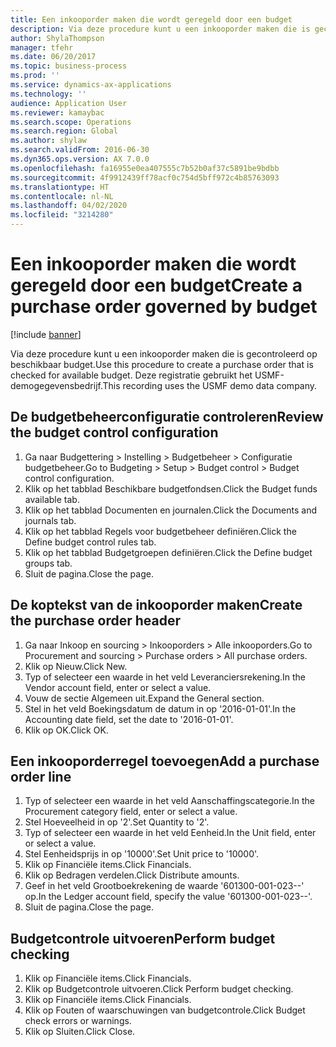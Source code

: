 ```yaml
---
title: Een inkooporder maken die wordt geregeld door een budget
description: Via deze procedure kunt u een inkooporder maken die is gecontroleerd op beschikbaar budget.
author: ShylaThompson
manager: tfehr
ms.date: 06/20/2017
ms.topic: business-process
ms.prod: ''
ms.service: dynamics-ax-applications
ms.technology: ''
audience: Application User
ms.reviewer: kamaybac
ms.search.scope: Operations
ms.search.region: Global
ms.author: shylaw
ms.search.validFrom: 2016-06-30
ms.dyn365.ops.version: AX 7.0.0
ms.openlocfilehash: fa16955e0ea407555c7b52b0af37c5891be9bdbb
ms.sourcegitcommit: 4f9912439ff78acf0c754d5bff972c4b85763093
ms.translationtype: HT
ms.contentlocale: nl-NL
ms.lasthandoff: 04/02/2020
ms.locfileid: "3214280"
---
```

# <a name="create-a-purchase-order-governed-by-budget"></a><span data-ttu-id="3f2e3-103">Een inkooporder maken die wordt geregeld door een budget</span><span class="sxs-lookup"><span data-stu-id="3f2e3-103">Create a purchase order governed by budget</span></span>

[!include [banner](../../includes/banner.md)]

<span data-ttu-id="3f2e3-104">Via deze procedure kunt u een inkooporder maken die is gecontroleerd op beschikbaar budget.</span><span class="sxs-lookup"><span data-stu-id="3f2e3-104">Use this procedure to create a purchase order that is checked for available budget.</span></span> <span data-ttu-id="3f2e3-105">Deze registratie gebruikt het USMF-demogegevensbedrijf.</span><span class="sxs-lookup"><span data-stu-id="3f2e3-105">This recording uses the USMF demo data company.</span></span>


## <a name="review-the-budget-control-configuration"></a><span data-ttu-id="3f2e3-106">De budgetbeheerconfiguratie controleren</span><span class="sxs-lookup"><span data-stu-id="3f2e3-106">Review the budget control configuration</span></span>
1. <span data-ttu-id="3f2e3-107">Ga naar Budgettering > Instelling > Budgetbeheer > Configuratie budgetbeheer.</span><span class="sxs-lookup"><span data-stu-id="3f2e3-107">Go to Budgeting > Setup > Budget control > Budget control configuration.</span></span>
2. <span data-ttu-id="3f2e3-108">Klik op het tabblad Beschikbare budgetfondsen.</span><span class="sxs-lookup"><span data-stu-id="3f2e3-108">Click the Budget funds available tab.</span></span>
3. <span data-ttu-id="3f2e3-109">Klik op het tabblad Documenten en journalen.</span><span class="sxs-lookup"><span data-stu-id="3f2e3-109">Click the Documents and journals tab.</span></span>
4. <span data-ttu-id="3f2e3-110">Klik op het tabblad Regels voor budgetbeheer definiëren.</span><span class="sxs-lookup"><span data-stu-id="3f2e3-110">Click the Define budget control rules tab.</span></span>
5. <span data-ttu-id="3f2e3-111">Klik op het tabblad Budgetgroepen definiëren.</span><span class="sxs-lookup"><span data-stu-id="3f2e3-111">Click the Define budget groups tab.</span></span>
6. <span data-ttu-id="3f2e3-112">Sluit de pagina.</span><span class="sxs-lookup"><span data-stu-id="3f2e3-112">Close the page.</span></span>

## <a name="create-the-purchase-order-header"></a><span data-ttu-id="3f2e3-113">De koptekst van de inkooporder maken</span><span class="sxs-lookup"><span data-stu-id="3f2e3-113">Create the purchase order header</span></span>
1. <span data-ttu-id="3f2e3-114">Ga naar Inkoop en sourcing > Inkooporders > Alle inkooporders.</span><span class="sxs-lookup"><span data-stu-id="3f2e3-114">Go to Procurement and sourcing > Purchase orders > All purchase orders.</span></span>
2. <span data-ttu-id="3f2e3-115">Klik op Nieuw.</span><span class="sxs-lookup"><span data-stu-id="3f2e3-115">Click New.</span></span>
3. <span data-ttu-id="3f2e3-116">Typ of selecteer een waarde in het veld Leveranciersrekening.</span><span class="sxs-lookup"><span data-stu-id="3f2e3-116">In the Vendor account field, enter or select a value.</span></span>
4. <span data-ttu-id="3f2e3-117">Vouw de sectie Algemeen uit.</span><span class="sxs-lookup"><span data-stu-id="3f2e3-117">Expand the General section.</span></span>
5. <span data-ttu-id="3f2e3-118">Stel in het veld Boekingsdatum de datum in op '2016-01-01'.</span><span class="sxs-lookup"><span data-stu-id="3f2e3-118">In the Accounting date field, set the date to '2016-01-01'.</span></span>
6. <span data-ttu-id="3f2e3-119">Klik op OK.</span><span class="sxs-lookup"><span data-stu-id="3f2e3-119">Click OK.</span></span>

## <a name="add-a-purchase-order-line"></a><span data-ttu-id="3f2e3-120">Een inkooporderregel toevoegen</span><span class="sxs-lookup"><span data-stu-id="3f2e3-120">Add a purchase order line</span></span>
1. <span data-ttu-id="3f2e3-121">Typ of selecteer een waarde in het veld Aanschaffingscategorie.</span><span class="sxs-lookup"><span data-stu-id="3f2e3-121">In the Procurement category field, enter or select a value.</span></span>
2. <span data-ttu-id="3f2e3-122">Stel Hoeveelheid in op '2'.</span><span class="sxs-lookup"><span data-stu-id="3f2e3-122">Set Quantity to '2'.</span></span>
3. <span data-ttu-id="3f2e3-123">Typ of selecteer een waarde in het veld Eenheid.</span><span class="sxs-lookup"><span data-stu-id="3f2e3-123">In the Unit field, enter or select a value.</span></span>
4. <span data-ttu-id="3f2e3-124">Stel Eenheidsprijs in op '10000'.</span><span class="sxs-lookup"><span data-stu-id="3f2e3-124">Set Unit price to '10000'.</span></span>
5. <span data-ttu-id="3f2e3-125">Klik op Financiële items.</span><span class="sxs-lookup"><span data-stu-id="3f2e3-125">Click Financials.</span></span>
6. <span data-ttu-id="3f2e3-126">Klik op Bedragen verdelen.</span><span class="sxs-lookup"><span data-stu-id="3f2e3-126">Click Distribute amounts.</span></span>
7. <span data-ttu-id="3f2e3-127">Geef in het veld Grootboekrekening de waarde '601300-001-023--' op.</span><span class="sxs-lookup"><span data-stu-id="3f2e3-127">In the Ledger account field, specify the value '601300-001-023--'.</span></span>
8. <span data-ttu-id="3f2e3-128">Sluit de pagina.</span><span class="sxs-lookup"><span data-stu-id="3f2e3-128">Close the page.</span></span>

## <a name="perform-budget-checking"></a><span data-ttu-id="3f2e3-129">Budgetcontrole uitvoeren</span><span class="sxs-lookup"><span data-stu-id="3f2e3-129">Perform budget checking</span></span>
1. <span data-ttu-id="3f2e3-130">Klik op Financiële items.</span><span class="sxs-lookup"><span data-stu-id="3f2e3-130">Click Financials.</span></span>
2. <span data-ttu-id="3f2e3-131">Klik op Budgetcontrole uitvoeren.</span><span class="sxs-lookup"><span data-stu-id="3f2e3-131">Click Perform budget checking.</span></span>
3. <span data-ttu-id="3f2e3-132">Klik op Financiële items.</span><span class="sxs-lookup"><span data-stu-id="3f2e3-132">Click Financials.</span></span>
4. <span data-ttu-id="3f2e3-133">Klik op Fouten of waarschuwingen van budgetcontrole.</span><span class="sxs-lookup"><span data-stu-id="3f2e3-133">Click Budget check errors or warnings.</span></span>
5. <span data-ttu-id="3f2e3-134">Klik op Sluiten.</span><span class="sxs-lookup"><span data-stu-id="3f2e3-134">Click Close.</span></span>

